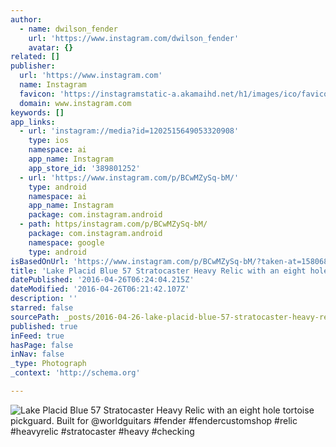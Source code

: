 ```yaml
---
author:
  - name: dwilson_fender
    url: 'https://www.instagram.com/dwilson_fender'
    avatar: {}
related: []
publisher:
  url: 'https://www.instagram.com'
  name: Instagram
  favicon: 'https://instagramstatic-a.akamaihd.net/h1/images/ico/favicon.ico/7cdab0872b15.ico'
  domain: www.instagram.com
keywords: []
app_links:
  - url: 'instagram://media?id=1202515649053320908'
    type: ios
    namespace: ai
    app_name: Instagram
    app_store_id: '389801252'
  - url: 'https://www.instagram.com/p/BCwMZySq-bM/'
    type: android
    namespace: ai
    app_name: Instagram
    package: com.instagram.android
  - path: https/instagram.com/p/BCwMZySq-bM/
    package: com.instagram.android
    namespace: google
    type: android
isBasedOnUrl: 'https://www.instagram.com/p/BCwMZySq-bM/?taken-at=1580683'
title: 'Lake Placid Blue 57 Stratocaster Heavy Relic with an eight hole tortoise pickguard. Built for @worldguitars #fender #fendercustomshop #relic #heavyrelic #stratocaster #heavy #checking'
datePublished: '2016-04-26T06:24:04.215Z'
dateModified: '2016-04-26T06:21:42.107Z'
description: ''
starred: false
sourcePath: _posts/2016-04-26-lake-placid-blue-57-stratocaster-heavy-relic-with-an-eight-h.md
published: true
inFeed: true
hasPage: false
inNav: false
_type: Photograph
_context: 'http://schema.org'

---
```

![Lake Placid Blue 57 Stratocaster Heavy Relic with an eight hole tortoise pickguard. Built for @worldguitars #fender #fendercustomshop #relic #heavyrelic #stratocaster #heavy #checking](https://scontent.cdninstagram.com/t51.2885-15/s640x640/sh0.08/e35/12822563_1005332986204121_1605893861_n.jpg?ig_cache_key=MTIwMjUxNTY0OTA1MzMyMDkwOA%3D%3D.2)